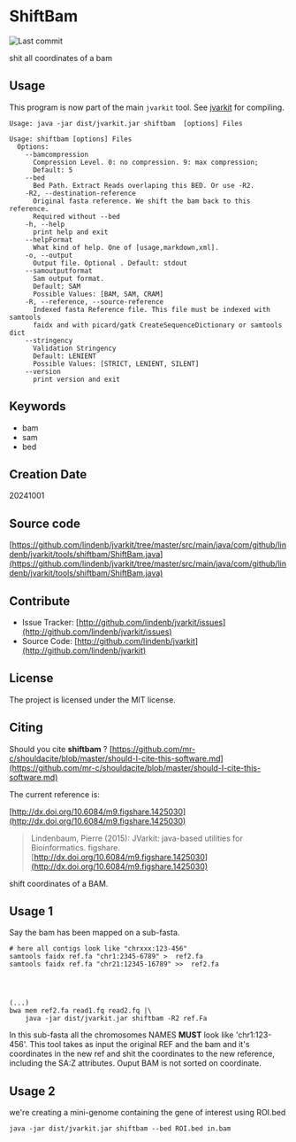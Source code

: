 # ShiftBam

![Last commit](https://img.shields.io/github/last-commit/lindenb/jvarkit.png)

shit all coordinates of a bam


## Usage


This program is now part of the main `jvarkit` tool. See [jvarkit](JvarkitCentral.md) for compiling.


```
Usage: java -jar dist/jvarkit.jar shiftbam  [options] Files

Usage: shiftbam [options] Files
  Options:
    --bamcompression
      Compression Level. 0: no compression. 9: max compression;
      Default: 5
    --bed
      Bed Path. Extract Reads overlaping this BED. Or use -R2.
    -R2, --destination-reference
      Original fasta reference. We shift the bam back to this reference. 
      Required without --bed
    -h, --help
      print help and exit
    --helpFormat
      What kind of help. One of [usage,markdown,xml].
    -o, --output
      Output file. Optional . Default: stdout
    --samoutputformat
      Sam output format.
      Default: SAM
      Possible Values: [BAM, SAM, CRAM]
    -R, --reference, --source-reference
      Indexed fasta Reference file. This file must be indexed with samtools 
      faidx and with picard/gatk CreateSequenceDictionary or samtools dict
    --stringency
      Validation Stringency
      Default: LENIENT
      Possible Values: [STRICT, LENIENT, SILENT]
    --version
      print version and exit

```


## Keywords

 * bam
 * sam
 * bed



## Creation Date

20241001

## Source code 

[https://github.com/lindenb/jvarkit/tree/master/src/main/java/com/github/lindenb/jvarkit/tools/shiftbam/ShiftBam.java](https://github.com/lindenb/jvarkit/tree/master/src/main/java/com/github/lindenb/jvarkit/tools/shiftbam/ShiftBam.java)


## Contribute

- Issue Tracker: [http://github.com/lindenb/jvarkit/issues](http://github.com/lindenb/jvarkit/issues)
- Source Code: [http://github.com/lindenb/jvarkit](http://github.com/lindenb/jvarkit)

## License

The project is licensed under the MIT license.

## Citing

Should you cite **shiftbam** ? [https://github.com/mr-c/shouldacite/blob/master/should-I-cite-this-software.md](https://github.com/mr-c/shouldacite/blob/master/should-I-cite-this-software.md)

The current reference is:

[http://dx.doi.org/10.6084/m9.figshare.1425030](http://dx.doi.org/10.6084/m9.figshare.1425030)

> Lindenbaum, Pierre (2015): JVarkit: java-based utilities for Bioinformatics. figshare.
> [http://dx.doi.org/10.6084/m9.figshare.1425030](http://dx.doi.org/10.6084/m9.figshare.1425030)




shift coordinates of a BAM.

## Usage 1

Say the bam has been mapped on a sub-fasta.

```
# here all contigs look like "chrxxx:123-456"
samtools faidx ref.fa "chr1:2345-6789" >  ref2.fa
samtools faidx ref.fa "chr21:12345-16789" >>  ref2.fa




(...)
bwa mem ref2.fa read1.fq read2.fq |\
	java -jar dist/jvarkit.jar shiftbam -R2 ref.Fa

````


In this sub-fasta all the chromosomes NAMES **MUST** look like 'chr1:123-456'.
This tool takes as input the original REF and the bam and it's coordinates in the new ref
and shit the coordinates to the new reference, including the SA:Z attributes.
Ouput BAM is not sorted on coordinate.


## Usage 2

we're creating a mini-genome containing the gene of interest using ROI.bed

```
java -jar dist/jvarkit.jar shiftbam --bed ROI.bed in.bam
```






